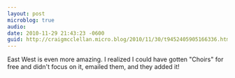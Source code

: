 ```yaml
---
layout: post
microblog: true
audio: 
date: 2010-11-29 21:43:23 -0600
guid: http://craigmcclellan.micro.blog/2010/11/30/t9452405905166336.html
---
```

East West is even more amazing.  I realized I could have gotten "Choirs" for free and didn't focus on it, emailed them, and they added it!
